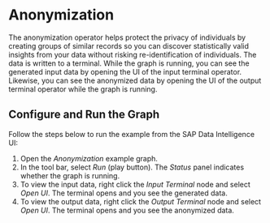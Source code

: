 <!-- loioeee0a03bcf0c47839fbd7ff0769a2cb6 -->

# Anonymization

The anonymization operator helps protect the privacy of individuals by creating groups of similar records so you can discover statistically valid insights from your data without risking re-identification of individuals. The data is written to a terminal. While the graph is running, you can see the generated input data by opening the UI of the input terminal operator. Likewise, you can see the anonymized data by opening the UI of the output terminal operator while the graph is running.



<a name="loioeee0a03bcf0c47839fbd7ff0769a2cb6__section_ur4_rjb_cgb"/>

## Configure and Run the Graph

Follow the steps below to run the example from the SAP Data Intelligence UI:

1.  Open the *Anonymization* example graph.
2.  In the tool bar, select *Run* \(play button\). The *Status* panel indicates whether the graph is running.
3.  To view the input data, right click the *Input Terminal* node and select *Open UI*. The terminal opens and you see the generated data.
4.  To view the output data, right click the *Output Terminal* node and select *Open UI*. The terminal opens and you see the anonymized data.

